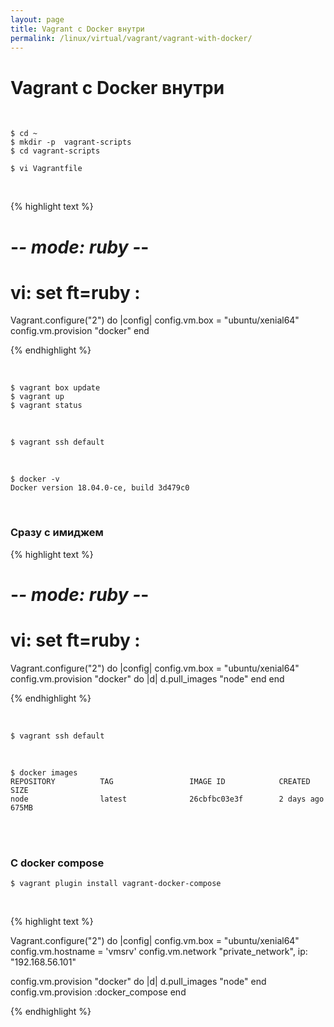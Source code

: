 ```yaml
---
layout: page
title: Vagrant c Docker внутри
permalink: /linux/virtual/vagrant/vagrant-with-docker/
---
```



# Vagrant c Docker внутри


<br/>

    $ cd ~
    $ mkdir -p  vagrant-scripts
    $ cd vagrant-scripts

    $ vi Vagrantfile


<br/>

{% highlight text %}

# -*- mode: ruby -*-
# vi: set ft=ruby :

Vagrant.configure("2") do |config|
  config.vm.box = "ubuntu/xenial64"
  config.vm.provision "docker"
end


{% endhighlight %}


<br/>

    $ vagrant box update
    $ vagrant up
    $ vagrant status

<br/>

    $ vagrant ssh default

<br/>

    $ docker -v
    Docker version 18.04.0-ce, build 3d479c0



<br/>

### Сразу с имиджем

{% highlight text %}

# -*- mode: ruby -*-
# vi: set ft=ruby :

Vagrant.configure("2") do |config|
  config.vm.box = "ubuntu/xenial64"
  config.vm.provision "docker" do |d|
   d.pull_images "node"
 end
end


{% endhighlight %}



<br/>

    $ vagrant ssh default

<br/>

    $ docker images
    REPOSITORY          TAG                 IMAGE ID            CREATED             SIZE
    node                latest              26cbfbc03e3f        2 days ago          675MB


<br/>





<br/>

### C docker compose


    $ vagrant plugin install vagrant-docker-compose
    
<br/>

{% highlight text %}

Vagrant.configure("2") do |config|
  config.vm.box = "ubuntu/xenial64"
  config.vm.hostname = 'vmsrv'
  config.vm.network "private_network", ip: "192.168.56.101"

 config.vm.provision "docker" do |d|
   d.pull_images "node"
 end
  config.vm.provision :docker_compose
end


{% endhighlight %}
